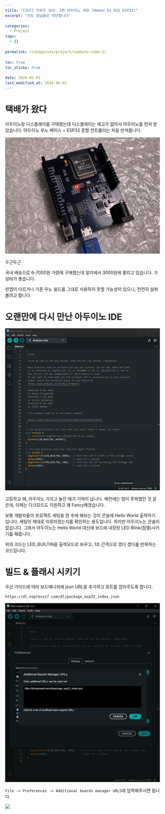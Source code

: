 ```yaml
---
title: "[IoT] 커뮤트 큐브: 2편 아두이노 세팅 (Wemos D1 R32 ESP32)"
excerpt: "인도 형님들은 대단합니다"

categories:
  - Project
tags:
  - []

permalink: /categories/project/commute-cube-2/

toc: true
toc_sticky: true

date: 2024-05-03
last_modified_at: 2024-05-03
---
```


# 택배가 왔다
아두이노랑 디스플레이를 구매했는데 디스플레이는 재고가 없어서 아두이노를 먼저 받았습니다. 아두이노 우노 베이스 + ESP32 혼합 컨트롤러는 처음 만져봅니다.

<img src="https://raw.githubusercontent.com/jeekpark/jeekpark.github.io/main/assets/images/posts_img/commute-cube/arduino-wemos.jpg">

두근두근

국내 배송으로 6-7000원 가량에 구매했는데 알리에서 3000원에 팔리고 있습니다. 가성비가 좋습니다. 

핀맵이 다르거나 기존 우노 쉴드를 그대로 사용하지 못할 가능성이 있으니, 천천히 살펴볼려고 합니다.

# 오랜만에 다시 만난 아두이노 IDE
<img src="https://raw.githubusercontent.com/jeekpark/jeekpark.github.io/main/assets/images/posts_img/commute-cube/arduini-ide.PNG">

고등학교 때, 아두이노 가지고 놀던 때가 기억이 납니다. 예전에는 많이 투박했던 것 같은데, 이제는 다크모드도 지원하고 꽤 Fancy해졌습니다.

보통 개발자들이 프로젝트 세팅을 한 후에 해보는 것이 콘솔에 Hello World 출력하기 입니다. 세팅이 제대로 이루어졌는지를 확인하는 용도입니다. 하지만 아두이노는 콘솔이 없습니다. 그래서 아두이노는 Hello World 대신에 보드에 내장된 LED Blink(점멸)시키기를 해줍니다.

위의 코드는 LED_BUILTIN을 출력모드로 바꾸고, 1초 간격으로 껐다 켰다를 반복하는 코드입니다.

# 빌드 & 플래시 시키기
우선 가이드에 따라 보드매니저에 json URL을 추가하고 포트를 잡아주도록 합니다.
```
https://dl.espressif.com/dl/package_esp32_index.json
```

<img src="https://raw.githubusercontent.com/jeekpark/jeekpark.github.io/main/assets/images/posts_img/commute-cube/arduino-ide-board-manager.PNG">

```File -> Preferences -> Additional boards manager URLS```에 입력해주시면 됩니다.

<img src="https://raw.githubusercontent.com/jeekpark/jeekpark.github.io/main/assets/images/posts_img/commute-cube/arduino-ide-setting.PNG">

